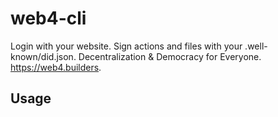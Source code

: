 # web4-cli
 Login with your website. Sign actions and files with your .well-known/did.json. Decentralization & Democracy for Everyone. https://web4.builders. 

## Usage
